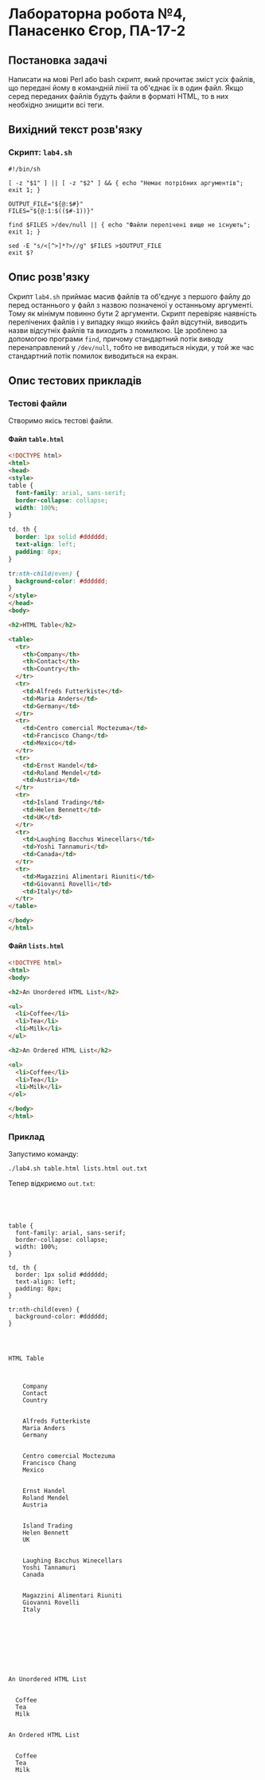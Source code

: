 # Лабораторна робота №4, Панасенко Єгор, ПА-17-2

## Постановка задачі

Написати на мові Perl або bash скрипт, який прочитає зміст усіх файлів, що передані йому в командній лінії та об'єднає їх в один файл. Якщо серед переданих файлів будуть файли в форматі HTML, то в них необхідно знищити всі теги.

## Вихідний текст розв'язку

### Скрипт: `lab4.sh`
```shell
#!/bin/sh

[ -z "$1" ] || [ -z "$2" ] && { echo "Немає потрібних аргументів"; exit 1; }

OUTPUT_FILE="${@:$#}"
FILES="${@:1:$(($#-1))}"

find $FILES >/dev/null || { echo "Файли перелічені вище не існують"; exit 1; }

sed -E "s/<[^>]*?>//g" $FILES >$OUTPUT_FILE
exit $?

```

## Опис розв'язку

Скрипт `lab4.sh` приймає масив файлів та об'єднує з першого файлу до перед останнього у файл з назвою позначеної у останньому аргументі.
Тому як мінімум повинно бути 2 аргументи.
Скрипт перевіряє наявність перелічених файлів і у випадку якщо якийсь файл відсутній, виводить назви відсутніх файлів та виходить з помилкою.
Це зроблено за допомогою програми `find`, причому стандартний потік виводу перенаправлений у `/dev/null`, тобто не виводиться нікуди,
у той же час стандартний потік помилок виводиться на екран.

## Опис тестових прикладів

### Тестові файли

Створимо якісь тестові файли.

#### Файл `table.html`

```html
<!DOCTYPE html>
<html>
<head>
<style>
table {
  font-family: arial, sans-serif;
  border-collapse: collapse;
  width: 100%;
}

td, th {
  border: 1px solid #dddddd;
  text-align: left;
  padding: 8px;
}

tr:nth-child(even) {
  background-color: #dddddd;
}
</style>
</head>
<body>

<h2>HTML Table</h2>

<table>
  <tr>
    <th>Company</th>
    <th>Contact</th>
    <th>Country</th>
  </tr>
  <tr>
    <td>Alfreds Futterkiste</td>
    <td>Maria Anders</td>
    <td>Germany</td>
  </tr>
  <tr>
    <td>Centro comercial Moctezuma</td>
    <td>Francisco Chang</td>
    <td>Mexico</td>
  </tr>
  <tr>
    <td>Ernst Handel</td>
    <td>Roland Mendel</td>
    <td>Austria</td>
  </tr>
  <tr>
    <td>Island Trading</td>
    <td>Helen Bennett</td>
    <td>UK</td>
  </tr>
  <tr>
    <td>Laughing Bacchus Winecellars</td>
    <td>Yoshi Tannamuri</td>
    <td>Canada</td>
  </tr>
  <tr>
    <td>Magazzini Alimentari Riuniti</td>
    <td>Giovanni Rovelli</td>
    <td>Italy</td>
  </tr>
</table>

</body>
</html>
```

#### Файл `lists.html`

```html
<!DOCTYPE html>
<html>
<body>

<h2>An Unordered HTML List</h2>

<ul>
  <li>Coffee</li>
  <li>Tea</li>
  <li>Milk</li>
</ul>

<h2>An Ordered HTML List</h2>

<ol>
  <li>Coffee</li>
  <li>Tea</li>
  <li>Milk</li>
</ol>

</body>
</html>
```

### Приклад

Запустимо команду:
```shell
./lab4.sh table.html lists.html out.txt
```

Тепер відкриємо `out.txt`:

```




table {
  font-family: arial, sans-serif;
  border-collapse: collapse;
  width: 100%;
}

td, th {
  border: 1px solid #dddddd;
  text-align: left;
  padding: 8px;
}

tr:nth-child(even) {
  background-color: #dddddd;
}




HTML Table



    Company
    Contact
    Country


    Alfreds Futterkiste
    Maria Anders
    Germany


    Centro comercial Moctezuma
    Francisco Chang
    Mexico


    Ernst Handel
    Roland Mendel
    Austria


    Island Trading
    Helen Bennett
    UK


    Laughing Bacchus Winecellars
    Yoshi Tannamuri
    Canada


    Magazzini Alimentari Riuniti
    Giovanni Rovelli
    Italy









An Unordered HTML List


  Coffee
  Tea
  Milk


An Ordered HTML List


  Coffee
  Tea
  Milk




```

